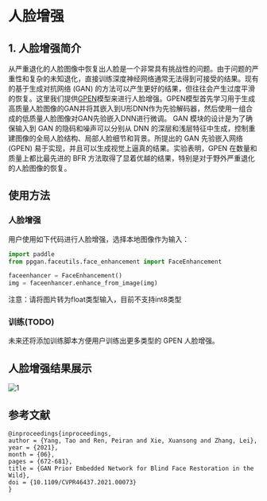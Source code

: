 # 人脸增强

## 1. 人脸增强简介

从严重退化的人脸图像中恢复出人脸是一个非常具有挑战性的问题。由于问题的严重性和复杂的未知退化，直接训练深度神经网络通常无法得到可接受的结果。现有的基于生成对抗网络 (GAN) 的方法可以产生更好的结果，但往往会产生过度平滑的恢复。这里我们提供[GPEN](https://arxiv.org/abs/2105.06070)模型来进行人脸增强。GPEN模型首先学习用于生成高质量人脸图像的GAN并将其嵌入到U形DNN作为先验解码器，然后使用一组合成的低质量人脸图像对GAN先验嵌入DNN进行微调。 GAN 模块的设计是为了确保输入到 GAN 的隐码和噪声可以分别从 DNN 的深层和浅层特征中生成，控制重建图像的全局人脸结构、局部人脸细节和背景。所提出的 GAN 先验嵌入网络 (GPEN) 易于实现，并且可以生成视觉上逼真的结果。实验表明，GPEN 在数量和质量上都比最先进的 BFR 方法取得了显着优越的结果，特别是对于野外严重退化的人脸图像的恢复。

## 使用方法

### 人脸增强

用户使用如下代码进行人脸增强，选择本地图像作为输入：

```python
import paddle
from ppgan.faceutils.face_enhancement import FaceEnhancement

faceenhancer = FaceEnhancement()
img = faceenhancer.enhance_from_image(img)
```

注意：请将图片转为float类型输入，目前不支持int8类型

### 训练(TODO)

未来还将添加训练脚本方便用户训练出更多类型的 GPEN 人脸增强。

## 人脸增强结果展示

![1](https://user-images.githubusercontent.com/79366697/146891109-d204497f-7e71-4899-bc65-e1b101ce6293.jpg)

## 参考文献

```
@inproceedings{inproceedings,
author = {Yang, Tao and Ren, Peiran and Xie, Xuansong and Zhang, Lei},
year = {2021},
month = {06},
pages = {672-681},
title = {GAN Prior Embedded Network for Blind Face Restoration in the Wild},
doi = {10.1109/CVPR46437.2021.00073}
}

```
